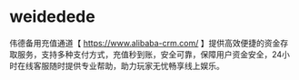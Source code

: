 # weidedede
伟德备用充值通道【 https://www.alibaba-crm.com/ 】提供高效便捷的资金存取服务，支持多种支付方式，充值秒到账，安全可靠，保障用户资金安全，24小时在线客服随时提供专业帮助，助力玩家无忧畅享线上娱乐。

